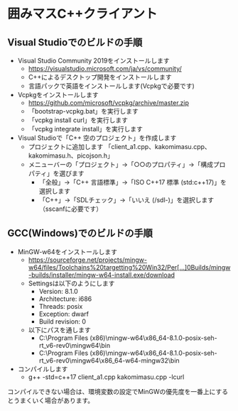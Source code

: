 # 囲みマスC++クライアント

## Visual Studioでのビルドの手順

- Visual Studio Community 2019をインストールします
  - https://visualstudio.microsoft.com/ja/vs/community/
  - C++によるデスクトップ開発をインストールします
  - 言語パックで英語をインストールします(Vcpkgで必要です)
- Vcpkgをインストールします
  - https://github.com/microsoft/vcpkg/archive/master.zip
  - 「bootstrap-vcpkg.bat」を実行します
  - 「vcpkg install curl」を実行します
  - 「vcpkg integrate install」を実行します
- Visual Studioで「C++ 空のプロジェクト」を作成します
  - プロジェクトに追加します 「client_a1.cpp、kakomimasu.cpp、kakomimasu.h、picojson.h」
  - メニューバーの「プロジェクト」→「○○のプロパティ」→「構成プロパティ」を選びます
    - 「全般」→「C++ 言語標準」→「ISO C++17 標準 (std:c++17)」を選択します
    - 「C++」→「SDLチェック」→「いいえ (/sdl-)」を選択します（sscanfに必要です）

## GCC(Windows)でのビルドの手順

- MinGW-w64をインストールします
  - https://sourceforge.net/projects/mingw-w64/files/Toolchains%20targetting%20Win32/Per[…]0Builds/mingw-builds/installer/mingw-w64-install.exe/download
  - Settingsは以下のようにします
    - Version: 8.1.0
    - Architecture: i686
    - Threads: posix
    - Exception: dwarf
    - Build revision: 0
  - 以下にパスを通します
    - C:\Program Files
      (x86)\mingw-w64\x86_64-8.1.0-posix-seh-rt_v6-rev0\mingw64\bin
    - C:\Program Files
      (x86)\mingw-w64\x86_64-8.1.0-posix-seh-rt_v6-rev0\mingw64\x86_64-w64-mingw32\bin
- コンパイルします
  - g++ -std=c++17 client_a1.cpp kakomimasu.cpp -lcurl

コンパイルできない場合は、環境変数の設定でMinGWの優先度を一番上にするとうまくいく場合があります。
